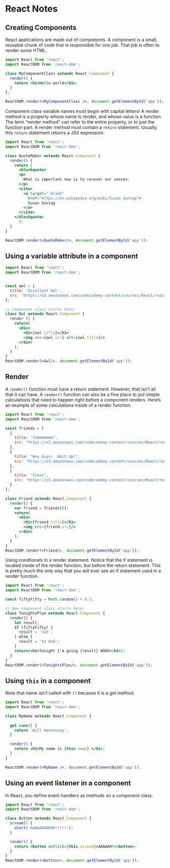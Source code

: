 # React Notes
## Creating Components
React applications are made out of components.
A component is a small, reusable chunk of code that is responsible for one job. That job is often to render some HTML.
```jsx
import React from 'react';
import ReactDOM from 'react-dom';

class MyComponentClass extends React.Component {
  render() {
    return <h1>Hello world</h1>;
  }
};

ReactDOM.render(<MyComponentClass />, document.getElementById('app'));
```
Component class variable names must begin with capital letters!
A render method is a property whose name is render, and whose value is a function. The term “render method” can refer to the entire property, or to just the function part.
A render method must contain a `return` statement. Usually, this `return` statement returns a JSX expression.
```jsx
import React from 'react';
import ReactDOM from 'react-dom';

class QuoteMaker extends React.Component {
  render() {
    return (
      <blockquote>
      <p>
        What is important now is to recover our senses.
      </p>
      <cite>
        <a target="_blank" 
          href="https://en.wikipedia.org/wiki/Susan_Sontag">
          Susan Sontag
        </a>
      </cite>
    </blockquote>
      );
  }
}

ReactDOM.render(<QuoteMaker/>, document.getElementById('app'));
```

## Using a variable attribute in a component
```jsx
import React from 'react';
import ReactDOM from 'react-dom';


const owl = {
  title: 'Excellent Owl',
  src: 'https://s3.amazonaws.com/codecademy-content/courses/React/react_photo-owl.jpg'
};

// Component class starts here:
class Owl extends React.Component {
  render () {
    return(
      <div>
        <h1>{owl.title}</h1>
        <img src={owl.src} alt={owl.title}/>
      </div>
    );
  }
}
ReactDOM.render(<Owl/>, document.getElementById('app'));
```
## Render
A `render()` function must have a return statement. However, that isn’t all that it can have.
A `render()` function can also be a fine place to put simple calculations that need to happen right before a component renders. Here’s an example of some calculations inside of a render function.
```jsx
import React from 'react';
import ReactDOM from 'react-dom';

const friends = [
  {
    title: "Yummmmmmm",
    src: "https://s3.amazonaws.com/codecademy-content/courses/React/react_photo-monkeyweirdo.jpg"
  },
  {
    title: "Hey Guys!  Wait Up!",
    src: "https://s3.amazonaws.com/codecademy-content/courses/React/react_photo-earnestfrog.jpg"
  },
  {
    title: "Yikes",
    src: "https://s3.amazonaws.com/codecademy-content/courses/React/react_photo-alpaca.jpg"
  }
];

class Friend extends React.Component {
  render() {
    var friend = friends[0];
    return(
      <div>
        <h1>{friend.title}</h1>
        <img src={friend.src}/>
      </div>
    );
  }
}
ReactDOM.render(<Friend/>, document.getElementById('app'));

```
Using condtionals in a render statement.
Notice that the if statement is located inside of the render function, but before the return statement. This is pretty much the only way that you will ever see an if statement used in a render function.

```jsx
import React from 'react';
import ReactDOM from 'react-dom';

const fiftyFifty = Math.random() < 0.5;

// New component class starts here:
class TonightsPlan extends React.Component {
  render() {
    let result;
    if (fiftyFifty) {
      result = 'out';
    } else {
      result = 'to bed';
    }
    return(<h1>Tonight I'm going {result} WOOO</h1>);
  }
}
ReactDOM.render(<TonightsPlan/>, document.getElementById('app'));
```
## Using `this` in a component
Note that name isn't called with `()` because it is a get method.
```jsx
import React from 'react';
import ReactDOM from 'react-dom';

class MyName extends React.Component {
	
  get name() {
    return 'Will Hennessey';
  }

  render() {
    return <h1>My name is {this.name}.</h1>;
  }
}

ReactDOM.render(<MyName />, document.getElementById('app'));
```
## Using an event listener in a component
In React, you define event handlers as methods on a component class.
```jsx
import React from 'react';
import ReactDOM from 'react-dom';

class Button extends React.Component {
  scream() {
    alert('AAAAAAAAHHH!!!!!');
  }

  render() {
    return <button onClick={this.scream}>AAAAAH!</button>;
  }
}
ReactDOM.render(<Button/>, document.getElementById('app'));
```
